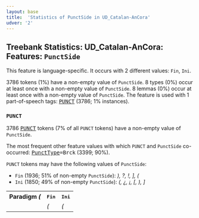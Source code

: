 ```yaml
---
layout: base
title:  'Statistics of PunctSide in UD_Catalan-AnCora'
udver: '2'
---
```


## Treebank Statistics: UD_Catalan-AnCora: Features: `PunctSide`

This feature is language-specific.
It occurs with 2 different values: `Fin`, `Ini`.

3786 tokens (1%) have a non-empty value of `PunctSide`.
8 types (0%) occur at least once with a non-empty value of `PunctSide`.
8 lemmas (0%) occur at least once with a non-empty value of `PunctSide`.
The feature is used with 1 part-of-speech tags: <tt><a href="ca_ancora-pos-PUNCT.html">PUNCT</a></tt> (3786; 1% instances).

### `PUNCT`

3786 <tt><a href="ca_ancora-pos-PUNCT.html">PUNCT</a></tt> tokens (7% of all `PUNCT` tokens) have a non-empty value of `PunctSide`.

The most frequent other feature values with which `PUNCT` and `PunctSide` co-occurred: <tt><a href="ca_ancora-feat-PunctType.html">PunctType</a></tt><tt>=Brck</tt> (3399; 90%).

`PUNCT` tokens may have the following values of `PunctSide`:

* `Fin` (1936; 51% of non-empty `PunctSide`): <em>), ?, !, ], (</em>
* `Ini` (1850; 49% of non-empty `PunctSide`): <em>(, ¿, ¡, [, ), ]</em>

<table>
  <tr><th>Paradigm <i>(</i></th><th><tt>Fin</tt></th><th><tt>Ini</tt></th></tr>
  <tr><td><tt></tt></td><td><em>(</em></td><td><em>(</em></td></tr>
</table>

